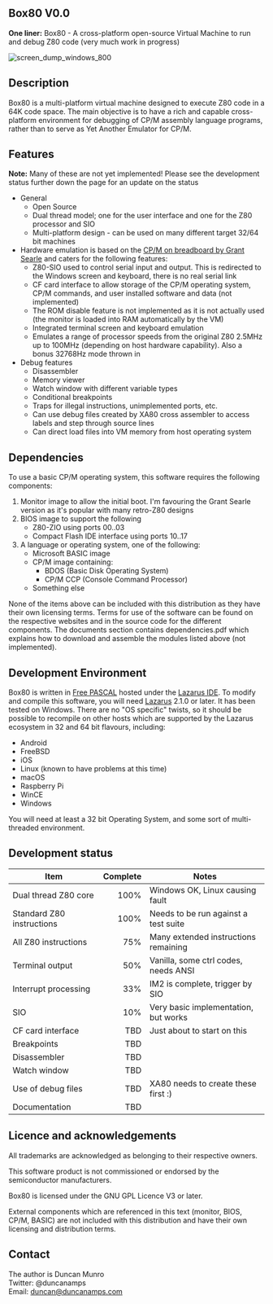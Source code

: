 ## Box80 V0.0
**One liner:** Box80 - A cross-platform open-source Virtual Machine to run and debug Z80 code (very much work in progress)

![screen_dump_windows_800](https://github.com/duncanamps/box80/assets/6016794/f7d92672-c2a2-4073-9274-6fb504f633af)

## Description
Box80 is a multi-platform virtual machine designed to execute Z80 code in a 64K code space. The main objective is to have a rich and capable cross-platform environment for debugging of CP/M assembly language programs, rather than to serve as Yet Another Emulator for CP/M.

## Features
**Note:** Many of these are not yet implemented! Please see the development status further down the page for an update on the status
* General
    * Open Source
    * Dual thread model; one for the user interface and one for the Z80 processor and SIO
    * Multi-platform design - can be used on many different target 32/64 bit machines
* Hardware emulation is based on the [CP/M on breadboard by Grant Searle](http://searle.x10host.com/cpm/index.html) and caters for the following features:
    * Z80-SIO used to control serial input and output. This is redirected to the Windows screen and keyboard, there is no real serial link
    * CF card interface to allow storage of the CP/M operating system, CP/M commands, and user installed software and data (not implemented)
    * The ROM disable feature is not implemented as it is not actually used (the monitor is loaded into RAM automatically by the VM)
    * Integrated terminal screen and keyboard emulation
    * Emulates a range of processor speeds from the original Z80 2.5MHz up to 100MHz (depending on host hardware capability). Also a bonus 32768Hz mode thrown in
* Debug features
    * Disassembler
    * Memory viewer
    * Watch window with different variable types
    * Conditional breakpoints
    * Traps for illegal instructions, unimplemented ports, etc.
    * Can use debug files created by XA80 cross assembler to access labels and step through source lines
    * Can direct load files into VM memory from host operating system

## Dependencies
To use a basic CP/M operating system, this software requires the following components:

1. Monitor image to allow the initial boot. I'm favouring the Grant Searle version as it's popular with many retro-Z80 designs
2. BIOS image to support the following
	* Z80-ZIO using ports $00..$03
	* Compact Flash IDE interface using ports $10..$17
3. A language or operating system, one of the following:
    * Microsoft BASIC image
    * CP/M image containing:
        * BDOS (Basic Disk Operating System)
        * CP/M CCP (Console Command Processor)
    * Something else

None of the items above can be included with this distribution as they have their own licensing terms. Terms for use of the software can be found on the respective websites and in the source code for the different components. The documents section contains dependencies.pdf which explains how to download and assemble the modules listed
above (not implemented).

## Development Environment
Box80 is written in [Free PASCAL](https://www.freepascal.org/) hosted under the [Lazarus IDE](https://www.lazarus-ide.org/). To modify and compile this software, you will need [Lazarus](https://www.lazarus-ide.org/index.php?page=downloads) 2.1.0 or later. It has been
tested on Windows. There are no "OS specific" twists, so it should be possible to recompile on other hosts
which are supported by the Lazarus ecosystem in 32 and 64 bit flavours, including:

* Android
* FreeBSD
* iOS
* Linux (known to have problems at this time)
* macOS
* Raspberry Pi
* WinCE
* Windows

You will need at least a 32 bit Operating System, and some sort of multi-threaded environment.

## Development status
| Item                          | Complete  | Notes                                 |
| ----                          | --------: | -----                                 |
| Dual thread Z80 core          | 100%      | Windows OK, Linux causing fault       |
| Standard Z80 instructions     | 100%      | Needs to be run against a test suite  |
| All Z80 instructions          | 75%       | Many extended instructions remaining  |
| Terminal output               | 50%       | Vanilla, some ctrl codes, needs ANSI  |
| Interrupt processing          | 33%       | IM2 is complete, trigger by SIO       |
| SIO                           | 10%       | Very basic implementation, but works  |
| CF card interface             | TBD       | Just about to start on this           |
| Breakpoints                   | TBD       |                                       |
| Disassembler                  | TBD       |                                       |
| Watch window                  | TBD       |                                       |
| Use of debug files            | TBD       | XA80 needs to create these first :)   |
| Documentation                 | TBD       |                                       |

## Licence and acknowledgements
All trademarks are acknowledged as belonging to their respective owners.  

This software product is not commissioned or endorsed by the semiconductor manufacturers.  

Box80 is licensed under the GNU GPL Licence V3 or later.  

External components which are referenced in this text (monitor, BIOS, CP/M, BASIC) are not included with this distribution
and have their own licensing and distribution terms. 

## Contact
The author is Duncan Munro  
Twitter: @duncanamps  
Email: duncan@duncanamps.com  
